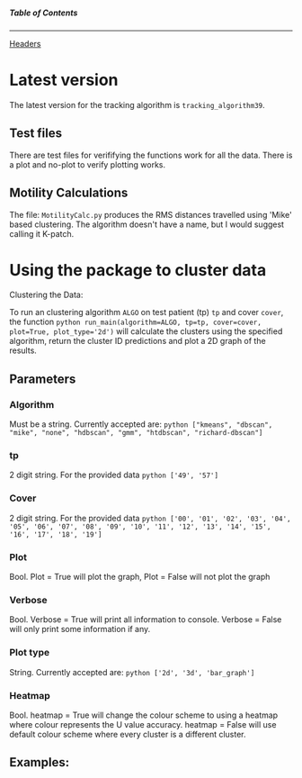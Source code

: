 ##### Table of Contents
-------------
[Headers](#headers)

<a name="headers"/>

# Latest version
The latest version for the tracking algorithm is ```tracking_algorithm39```.

## Test files
There are test files for verififying the functions work for all the data. There is a plot and no-plot to verify plotting works.

## Motility Calculations
The file:
```MotilityCalc.py``` produces the RMS distances travelled using 'Mike' based clustering. The algorithm doesn't have a name, but I would suggest calling it K-patch. 

# Using the package to cluster data
Clustering the Data: 

To run an clustering algorithm `ALGO` on test patient (tp) `tp` and cover `cover`, the function ```python run_main(algorithm=ALGO, tp=tp, cover=cover, plot=True, plot_type='2d')``` will calculate the clusters using the specified algorithm, return the cluster ID predictions and plot a 2D graph of the results. 

## Parameters 

### Algorithm 
Must be a string. 
Currently accepted are: ```python ["kmeans", "dbscan", "mike", "none", "hdbscan", "gmm", "htdbscan", "richard-dbscan"]``` 

### tp 
2 digit string. 
For the provided data ```python ['49', '57']```

### Cover 
2 digit string. 
For the provided data ```python ['00', '01', '02', '03', '04', '05', '06', '07', '08', '09', '10', '11', '12', '13', '14', '15', '16', '17', '18', '19']```

### Plot 
Bool. 
Plot = True will plot the graph, Plot = False will not plot the graph 

### Verbose
Bool. 
Verbose = True will print all information to console. Verbose = False will only print some information if any. 

### Plot type 
String. 
Currently accepted are: ```python ['2d', '3d', 'bar_graph']```

### Heatmap 
Bool. 
heatmap = True will change the colour scheme to using a heatmap where colour represents the U value accuracy. 
heatmap = False will use default colour scheme where every cluster is a different cluster.


## Examples:

